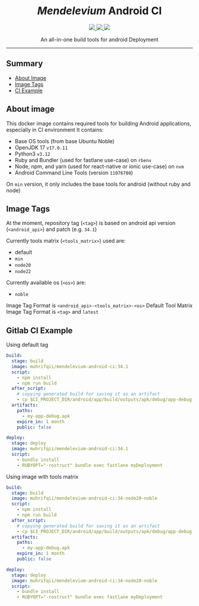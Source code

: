 <p align="center">
</p>
<h1 align="center"><i>Mendelevium</i> Android CI</h1>
<p align="center">
  <a href="https://hub.docker.com/r/muhrifqii/mendelevium-android-ci">
    <img src="https://img.shields.io/docker/pulls/muhrifqii/mendelevium-android-ci.svg?style=flat-square">
  </a>
  <a href="https://github.com/muhrifqii/mendelevium-android-ci/releases">
    <img src="https://img.shields.io/github/v/tag/muhrifqii/mendelevium-android-ci?style=flat-square">
  </a>
  <a href="https://github.com/muhrifqii/mendelevium-android-ci/blob/master/LICENSE">
    <img src="https://img.shields.io/github/license/muhrifqii/mendelevium-android-ci?style=flat-square"/>
  </a>
</p>
<p align="center">An all-in-one build tools for android Deployment</p>

---

## Summary
- [About Image](#about-image)
- [Image Tags](#image-tags)
- [CI Example](#ci-example)

## About image

This docker image contains required tools for building Android applications, especially in CI environment
It contains:
- Base OS tools (from base Ubuntu Noble)
- OpenJDK 17 `v17.0.11`
- Python3 `v3.12`
- Ruby and Bundler (used for fastlane use-case) on `rbenv`
- Node, npm, and yarn (used for react-native or ionic use-case) on `nvm`
- Android Command Line Tools (version `11076708`)

On `min` version, it only includes the base tools for android (without ruby and node)

## Image Tags
At the moment, repository tag (`<tag>`) is based on android api version (`<android_api>`) and patch (e.g. `34.1`)

Currently tools matrix (`<tools_matrix>`) used are:
- default
- `min`
- `node20`
- `node22`

Currently available os (`<os>`) are:
- `noble`

Image Tag Format is `<android_api>-<tools_matrix>-<os>`
Default Tool Matrix Image Tag Format is `<tag>` and `latest`

## Gitlab CI Example
Using default tag
```yml
build:
  stage: build
  image: muhrifqii/mendelevium-android-ci:34.1
  script:
    - npm install
    - npm run build
  after_script:
    # copying generated build for saving it as an artifact
    - cp $CI_PROJECT_DIR/android/app/build/outputs/apk/debug/app-debug.apk my-app-debug.apk
  artifacts:
    paths:
      - my-app-debug.apk
    expire_in: 1 month
    public: false
```
```yml
deploy:
  stage: deploy
  image: muhrifqii/mendelevium-android-ci:34.1
  script:
    - bundle install
    - RUBYOPT="-rostruct" bundle exec fastlane myDeployment
```

Using image with tools matrix
```yml
build:
  stage: build
  image: muhrifqii/mendelevium-android-ci:34-node20-noble
  script:
    - npm install
    - npm run build
  after_script:
    # copying generated build for saving it as an artifact
    - cp $CI_PROJECT_DIR/android/app/build/outputs/apk/debug/app-debug.apk my-app-debug.apk
  artifacts:
    paths:
      - my-app-debug.apk
    expire_in: 1 month
    public: false
```
```yml
deploy:
  stage: deploy
  image: muhrifqii/mendelevium-android-ci:34-node20-noble
  script:
    - bundle install
    - RUBYOPT="-rostruct" bundle exec fastlane myDeployment
```
